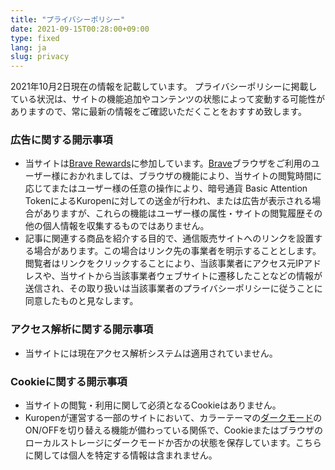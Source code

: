```yaml
---
title: "プライバシーポリシー"
date: 2021-09-15T00:28:00+09:00
type: fixed
lang: ja
slug: privacy
---
```

2021年10月2日現在の情報を記載しています。
プライバシーポリシーに掲載している状況は、サイトの機能追加やコンテンツの状態によって変動する可能性がありますので、常に最新の情報をご確認いただくことをおすすめ致します。

### 広告に関する開示事項
- 当サイトは[Brave Rewards](https://publishers.basicattentiontoken.org/?locale=ja)に参加しています。[Brave](https://brave.com/ja/)ブラウザをご利用のユーザー様におかれましては、ブラウザの機能により、当サイトの閲覧時間に応じてまたはユーザー様の任意の操作により、暗号通貨 Basic Attention TokenによるKuropenに対しての送金が行われ、または広告が表示される場合がありますが、これらの機能はユーザー様の属性・サイトの閲覧履歴その他の個人情報を収集するものではありません。
- 記事に関連する商品を紹介する目的で、通信販売サイトへのリンクを設置する場合があります。この場合はリンク先の事業者を明示することとします。閲覧者はリンクをクリックすることにより、当該事業者にアクセス元IPアドレスや、当サイトから当該事業者ウェブサイトに遷移したことなどの情報が送信され、その取り扱いは当該事業者のプライバシーポリシーに従うことに同意したものと見なします。

### アクセス解析に関する開示事項
- 当サイトには現在アクセス解析システムは適用されていません。

### Cookieに関する開示事項
- 当サイトの閲覧・利用に関して必須となるCookieはありません。
- Kuropenが運営する一部のサイトにおいて、カラーテーマの[ダークモード](https://k-tai.watch.impress.co.jp/docs/column/keyword/1221968.html)のON/OFFを切り替える機能が備わっている関係で、Cookieまたはブラウザのローカルストレージにダークモードか否かの状態を保存しています。こちらに関しては個人を特定する情報は含まれません。
